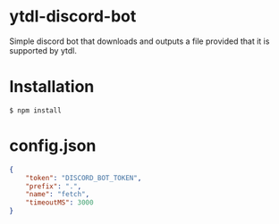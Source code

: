 # ytdl-discord-bot

Simple discord bot that downloads and outputs a file provided that it is supported by ytdl.

# Installation
``$ npm install``

# config.json
```json
{
    "token": "DISCORD_BOT_TOKEN",
    "prefix": ".",
    "name": "fetch",
    "timeoutMS": 3000
}
```
